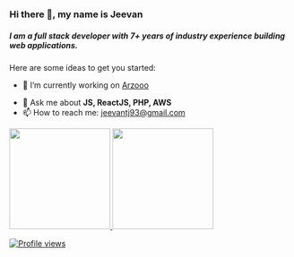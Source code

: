 ### Hi there 👋,  my name is Jeevan


##### I am a full stack developer with 7+ years of industry experience building web applications.

Here are some ideas to get you started:

- 🔭 I’m currently working on [Arzooo](https://github.com/arzooo-tech)
<!-- - 🌱 I’m currently learning ... -->
<!-- - 👯 I’m looking to collaborate on ... -->
<!-- - 🤔 I’m looking for help with ... -->
- 💬 Ask me about **JS, ReactJS, PHP, AWS**
- 📫 How to reach me: jeevantj93@gmail.com
<!-- - 😄 Pronouns: He/Him -->
<!-- - ⚡ Fun fact: ... -->

<div>
  <a href="https://github.com/JeevanJain">
  <img height="180em" src="https://github-readme-stats.vercel.app/api?username=JeevanJain&show_icons=true&include_all_commits=true&count_private=true"/>
  <img height="180em" src="https://github-readme-stats.vercel.app/api/top-langs/?username=JeevanJain&layout=compact&langs_count=6"/>
</div>

![Profile views](https://gpvc.arturio.dev/JeevanJain) 
